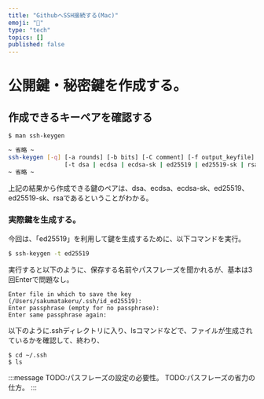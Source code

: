 ```yaml
---
title: "GithubへSSH接続する(Mac)"
emoji: "🕌"
type: "tech"
topics: []
published: false
---
```


# 公開鍵・秘密鍵を作成する。
## 作成できるキーペアを確認する
```sh
$ man ssh-keygen
```
```sh
~ 省略 ~
ssh-keygen [-q] [-a rounds] [-b bits] [-C comment] [-f output_keyfile] [-m format] [-N new_passphrase] [-O option]
                [-t dsa | ecdsa | ecdsa-sk | ed25519 | ed25519-sk | rsa] [-w provider] [-Z cipher]
~ 省略 ~
```
上記の結果から作成できる鍵のペアは、dsa、ecdsa、ecdsa-sk、ed25519、ed25519-sk、rsaであるということがわかる。

### 実際鍵を生成する。
今回は、「ed25519」を利用して鍵を生成するために、以下コマンドを実行。
```sh 
$ ssh-keygen -t ed25519
```

実行すると以下のように、保存する名前やパスフレーズを聞かれるが、基本は3回Enterで問題なし。
```
Enter file in which to save the key (/Users/sakumatakeru/.ssh/id_ed25519): 
Enter passphrase (empty for no passphrase): 
Enter same passphrase again:  
```

以下のように.sshディレクトリに入り、lsコマンドなどで、ファイルが生成されているかを確認して、終わり、
```
$ cd ~/.ssh
$ ls
```

:::message
TODO:パスフレーズの設定の必要性。
TODO:パスフレーズの省力の仕方。
:::










